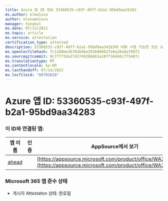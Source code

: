 ```yaml
---
title: Azure 앱 ID 정보 53360535-c93f-497f-b2a1-95bd9aa34283
ms.author: elmalova
author: elenamalova
manager: tonybal
ms.date: 07/13/2022
ms.topic: article
ms.service: attestation
certification_type: attested
description: 53360535-c93f-497f-b2a1-95bd9aa34283에 대해 사용 가능한 모든 보안 및 규정 준수 정보입니다.
ms.openlocfilehash: fc1280be26784b6be293b889627e0a28a9af8972
ms.sourcegitcommit: 0c7f7f3da27d274928b863a18ff16d4dc775487c
ms.translationtype: MT
ms.contentlocale: ko-KR
ms.lasthandoff: 07/14/2022
ms.locfileid: "66781618"
---
```

# <a name="azure-app-id-53360535-c93f-497f-b2a1-95bd9aa34283"></a>Azure 앱 ID: 53360535-c93f-497f-b2a1-95bd9aa34283


### <a name="apps-associated-with-this-id"></a>이 ID와 연결된 앱:
| **앱 이름** | **인증** | **AppSource에서 보기** |
|--------------|---------------|-----------------------|
| [ahead](../forward/WA200004202.md) |  | [https://appsource.microsoft.com/product/office/WA200004202](https://appsource.microsoft.com/product/office/WA200004202) |

### <a name="microsoft-365-app-compliance-status"></a>Microsoft 365 앱 준수 상태
- 게시자 Attestaton 상태: 완료됨
